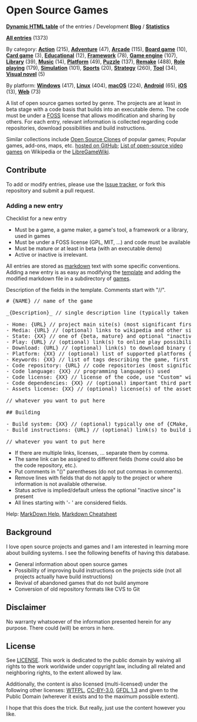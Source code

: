 # Open Source Games

**[Dynamic HTML table](https://trilarion.github.io/opensourcegames/)** of the entries / Development **[Blog](https://trilarion.blogspot.com/search/label/osgames)** / **[Statistics](statistics.md#statistics)**

[comment]: # (start of autogenerated content, do not edit)
**[All entries](entries/tocs/_all.md#All)** (1373)

By category: **[Action](entries/tocs/_action.md#action)** (215), **[Adventure](entries/tocs/_adventure.md#adventure)** (47), **[Arcade](entries/tocs/_arcade.md#arcade)** (115), **[Board game](entries/tocs/_board-game.md#board-game)** (10), **[Card game](entries/tocs/_card-game.md#card-game)** (3), **[Educational](entries/tocs/_educational.md#educational)** (12), **[Framework](entries/tocs/_framework.md#framework)** (78), **[Game engine](entries/tocs/_game-engine.md#game-engine)** (107), **[Library](entries/tocs/_library.md#library)** (39), **[Music](entries/tocs/_music.md#music)** (14), **[Platform](entries/tocs/_platform.md#platform)** (49), **[Puzzle](entries/tocs/_puzzle.md#puzzle)** (137), **[Remake](entries/tocs/_remake.md#remake)** (488), **[Role playing](entries/tocs/_role-playing.md#role-playing)** (179), **[Simulation](entries/tocs/_simulation.md#simulation)** (101), **[Sports](entries/tocs/_sports.md#sports)** (20), **[Strategy](entries/tocs/_strategy.md#strategy)** (260), **[Tool](entries/tocs/_tool.md#tool)** (34), **[Visual novel](entries/tocs/_visual-novel.md#visual-novel)** (5)

By platform: **[Windows](entries/tocs/_windows.md#windows)** (417), **[Linux](entries/tocs/_linux.md#linux)** (404), **[macOS](entries/tocs/_macos.md#macos)** (224), **[Android](entries/tocs/_android.md#android)** (65), **[iOS](entries/tocs/_ios.md#ios)** (13), **[Web](entries/tocs/_web.md#web)** (73)

[comment]: # (end of autogenerated content)

A list of open source games sorted by genre. The projects are at least in beta stage with a code basis that builds
into an executable demo. The code must be under a [FOSS](https://en.wikipedia.org/wiki/FOSS) license that allows
modification and sharing by others. For each entry, relevant information is collected regarding code repositories,
download possibilities and build instructions.

Similar collections include [Open Source Clones](https://github.com/opengaming/osgameclones) of popular games;
Popular games, add-ons, maps, etc. [hosted on GitHub](https://github.com/leereilly/games); [List of open-source video games](https://en.wikipedia.org/wiki/List_of_open-source_video_games) on Wikipedia or the [LibreGameWiki](https://libregamewiki.org/Main_Page).

## Contribute

To add or modify entries, please use the [Issue tracker](https://github.com/Trilarion/opensourcegames/issues),
or fork this repository and submit a pull request.

### Adding a new entry

Checklist for a new entry

- Must be a game, a game maker, a game's tool, a framework or a library, used in games
- Must be under a FOSS license (GPL, MIT, ...) and code must be available
- Must be mature or at least in beta (with an executable demo)
- Active or inactive is irrelevant.

All entries are stored as [markdown](https://en.wikipedia.org/wiki/Markdown) text with some specific conventions.
Adding a new entry is as easy as modifying the [template](games/template.md) and adding the modified markdown file in a subdirectory of [games](games).

Description of the fields in the template. Comments start with "//".

<pre>
# {NAME} // name of the game

_{Description}_ // single description line (typically taken from about page of game)

- Home: {URL} // project main site(s) (most significant first)
- Media: {URL} // (optional) links to wikipedia and other significant mentions
- State: {XX} // one of {beta, mature} and optional "inactive since YEAR"
- Play: {URL} // (optional) link(s) to online play possibility
- Download: {URL} // (optional) link(s) to download binary (or source) releases
- Platform: {XX} // (optional) list of supported platforms {Linux, Windows, macOS, Android, ..}
- Keywords: {XX} // list of tags describing the game, first tage is the main category tag
- Code repository: {URL} // code repositories (most significant first)
- Code language: {XX} // programming language(s) used 
- Code license: {XX} // license of the code, use "Custom" with comment in () if the license is project-specific
- Code dependencies: {XX} // (optional) important third party libraries / frameworks used by the project
- Assets license: {XX} // (optional) license(s) of the assets (artwork, ..)

// whatever you want to put here

## Building

- Build system: {XX} // (optional) typically one of {CMake, Autoconf, Gradle, ..}
- Build instructions: {URL} // (optional) link(s) to build instructions offered by the project

// whatever you want to put here
</pre>

- If there are multiple links, licenses, ... separate them by comma.
- The same link can be assigned to different fields (home could also be the code repository, etc.).
- Put comments in "()" parentheses (do not put commas in comments).
- Remove lines with fields that do not apply to the project or where information is not available otherwise.
- Status active is implied/default unless the optional "inactive since" is present
- All lines starting with '- ' are considered fields.

Help: [MarkDown Help](https://help.github.com/articles/github-flavored-markdown), [Markdown Cheatsheet](https://github.com/adam-p/markdown-here/wiki/Markdown-Cheatsheet)

## Background

I love open source projects and games and I am interested in learning more about building systems.
I see the following benefits of having this database.

- General information about open source games
- Possibility of improving build instructions on the projects side (not all projects actually have build instructions)
- Revival of abandoned games that do not build anymore
- Conversion of old repository formats like CVS to Git

## Disclaimer
 
No warranty whatsoever of the information presented herein for any purpose. There could (will) be errors in here.

## License

See [LICENSE](LICENSE). This work is dedicated to the public domain by waiving all rights to the work worldwide under copyright law, including all related and neighboring rights, to the extent allowed by law.

Additionally, the content is also licensed (multi-licensed) under the following other licenses: [WTFPL](http://www.wtfpl.net/txt/copying/), [CC-BY-3.0](https://creativecommons.org/licenses/by/3.0/),
[GFDL 1.3](https://www.gnu.org/licenses/fdl-1.3.txt) and given to the Public Domain (wherever it exists and to the maximum possible extent).

I hope that this does the trick. But really, just use the content however you like.
